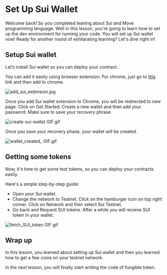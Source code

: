 # Set Up Sui Wallet

Welcome back!  So you completed leaning about Sui and Move programming language. Well in this lesson, you're going to learn how to set up the dev environment for running your code. You will set up Sui wallet now! Ready for another round of exhilarating learning? Let's dive right in!

## Setup Sui wallet

Let’s install Sui wallet so you can deploy your contract.

You can add it easily using browser extension. For chrome, just go to [this](https://chrome.google.com/webstore/detail/sui-wallet/opcgpfmipidbgpenhmajoajpbobppdil) link and then add to chrome.

![add_sui_extension.jpg](https://github.com/0xmetaschool/Learning-Projects/blob/main/assests_for_all/assests_for_sui/L3_Set%20Up%20Sui%20Wallet/add_sui_extension.jpg?raw=true)

Once you add Sui wallet extension to Chrome, you will be redirected to new page. Click on Get Started. Create a new wallet and then add your password. Make sure to save your recovery phrase. 

![create-sui-wallet GIF.gif](https://github.com/0xmetaschool/Learning-Projects/blob/main/assests_for_all/assests_for_sui/L3_Set%20Up%20Sui%20Wallet/create-sui-wallet_GIF.gif?raw=true)

Once you save your recovery phase, your wallet will be created.

![wallet_created_ GIF.gif](https://github.com/0xmetaschool/Learning-Projects/blob/main/assests_for_all/assests_for_sui/L3_Set%20Up%20Sui%20Wallet/wallet_created__GIF.gif?raw=true)

## Getting some tokens

Now, it's time to get some test tokens, so you can deploy your contracts easily.

Here's a simple step-by-step guide:

- Open your Sui wallet.
- Change the network to Testnet. Click on the hamburger icon on top right corner. Click on Network and then select Sui Testnet.
- Go back and Request SUI tokens. After a while you will receive SUI token in your wallet.

![fetch_SUI_token GIF.gif](https://github.com/0xmetaschool/Learning-Projects/blob/main/assests_for_all/assests_for_sui/L3_Set%20Up%20Sui%20Wallet/fetch_SUI_token_GIF.gif?raw=true)

## Wrap up

In this lesson, you learned about setting up Sui wallet and then you learned how to get a few coins on your testnet network.

In the next lesson, you will finally start writing the code of fungible token.
